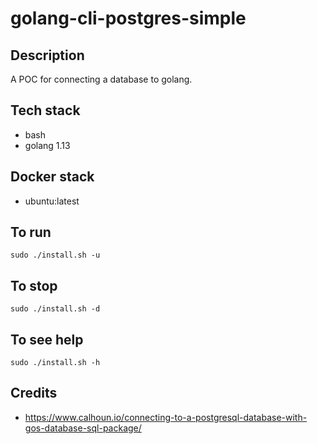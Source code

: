 # golang-cli-postgres-simple

## Description
A POC for connecting a database to golang.

## Tech stack
- bash
- golang 1.13

## Docker stack
- ubuntu:latest

## To run
`sudo ./install.sh -u`

## To stop
`sudo ./install.sh -d`

## To see help
`sudo ./install.sh -h`

## Credits
- https://www.calhoun.io/connecting-to-a-postgresql-database-with-gos-database-sql-package/
